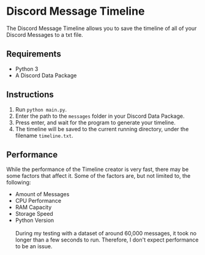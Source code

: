 # Discord Message Timeline
The Discord Message Timeline allows you to save the timeline of all of your Discord Messages to a txt file.

## Requirements
- Python 3
- A Discord Data Package

## Instructions
1. Run `python main.py`.
2. Enter the path to the `messages` folder in your Discord Data Package.
3. Press enter, and wait for the program to generate your timeline.
4. The timeline will be saved to the current running directory, under the filename `timeline.txt`.

## Performance
While the performance of the Timeline creator is very fast, there may be some factors that affect it. Some of the factors are, but not limited to, the following:
- Amount of Messages
- CPU Performance
- RAM Capacity
- Storage Speed
- Python Version\
\
During my testing with a dataset of around 60,000 messages, it took no longer than a few seconds to run. Therefore, I don't expect performance to be an issue.